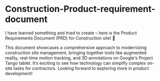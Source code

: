 # Construction-Product-requirement-document
I have learned something and tried to create – here is the Product Requirements Document (PRD) for Construction site! 📄 

This document showcases a comprehensive approach to modernizing construction site management, bringing together tools like augmented reality,
real-time motion tracking, and 3D annotations on Google's Project Tango tablet. It’s exciting to see how technology can simplify complex on-site tasks 
for contractors. Looking forward to exploring more in product development! 
